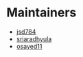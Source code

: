 # Maintainers

- [jsd784](https://github.com/jsd784)
- [sriaradhyula](https://github.com/sriaradhyula)
- [osayed11](https://github.com/osayed11)
